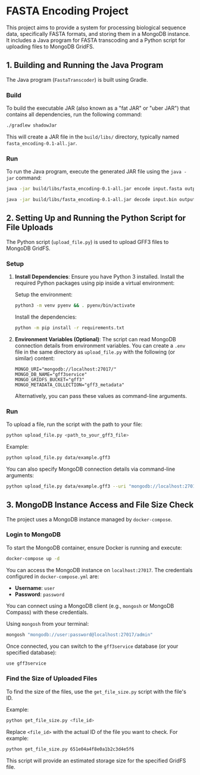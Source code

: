 # FASTA Encoding Project

This project aims to provide a system for processing biological sequence data, specifically FASTA formats, and storing them in a MongoDB instance. It includes a Java program for FASTA transcoding and a Python script for uploading files to MongoDB GridFS.

## 1. Building and Running the Java Program

The Java program (`FastaTranscoder`) is built using Gradle.

### Build
To build the executable JAR (also known as a "fat JAR" or "uber JAR") that contains all dependencies, run the following command:

```bash
./gradlew shadowJar
```

This will create a JAR file in the `build/libs/` directory, typically named `fasta_encoding-0.1-all.jar`.

### Run
To run the Java program, execute the generated JAR file using the `java -jar` command:

```bash
java -jar build/libs/fasta_encoding-0.1-all.jar encode input.fasta output.bin
```

```bash
java -jar build/libs/fasta_encoding-0.1-all.jar decode input.bin output.fasta
```


## 2. Setting Up and Running the Python Script for File Uploads

The Python script (`upload_file.py`) is used to upload GFF3 files to MongoDB GridFS.

### Setup
1. **Install Dependencies**: Ensure you have Python 3 installed. Install the required Python packages using pip inside a virtual environment:

    Setup the environment:
    ```bash
    python3 -m venv pyenv && . pyenv/bin/activate
    ```
    Install the dependencies:
    ```bash
    python -m pip install -r requirements.txt
    ```
2. **Environment Variables (Optional)**: The script can read MongoDB connection details from environment variables. You can create a `.env` file in the same directory as `upload_file.py` with the following (or similar) content:
    ```
    MONGO_URI="mongodb://localhost:27017/"
    MONGO_DB_NAME="gff3service"
    MONGO_GRIDFS_BUCKET="gff3"
    MONGO_METADATA_COLLECTION="gff3_metadata"
    ```
    Alternatively, you can pass these values as command-line arguments.

### Run
To upload a file, run the script with the path to your file:

```bash
python upload_file.py <path_to_your_gff3_file>
```

Example:
```bash
python upload_file.py data/example.gff3
```

You can also specify MongoDB connection details via command-line arguments:
```bash
python upload_file.py data/example.gff3 --uri "mongodb://localhost:27017/" --db "my_gff3_db" --bucket "my_bucket" --metadata-coll "my_metadata"
```

## 3. MongoDB Instance Access and File Size Check

The project uses a MongoDB instance managed by `docker-compose`.

### Login to MongoDB
To start the MongoDB container, ensure Docker is running and execute:

```bash
docker-compose up -d
```

You can access the MongoDB instance on `localhost:27017`. The credentials configured in `docker-compose.yml` are:
- **Username**: `user`
- **Password**: `password`

You can connect using a MongoDB client (e.g., `mongosh` or MongoDB Compass) with these credentials.

Using `mongosh` from your terminal:
```bash
mongosh "mongodb://user:password@localhost:27017/admin"
```
Once connected, you can switch to the `gff3service` database (or your specified database):
```javascript
use gff3service
```

### Find the Size of Uploaded Files

To find the size of the files, use the `get_file_size.py` script with the file's ID. 

Example:
```bash
python get_file_size.py <file_id>
```

Replace `<file_id>` with the actual ID of the file you want to check. For example:
```bash
python get_file_size.py 651e04a4f8e0a1b2c3d4e5f6
```

This script will provide an estimated storage size for the specified GridFS file.

